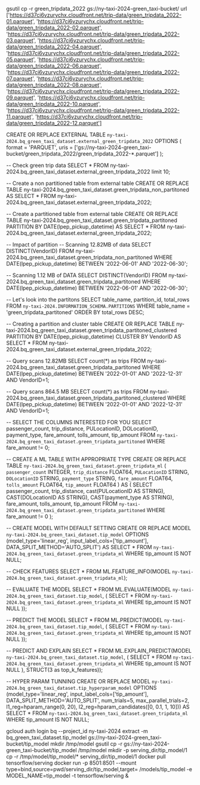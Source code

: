gsutil cp -r green_tripdata_2022 gs://ny-taxi-2024-green_taxi-bucket/
url
['https://d37ci6vzurychx.cloudfront.net/trip-data/green_tripdata_2022-01.parquet', 'https://d37ci6vzurychx.cloudfront.net/trip-data/green_tripdata_2022-02.parquet', 'https://d37ci6vzurychx.cloudfront.net/trip-data/green_tripdata_2022-03.parquet', 'https://d37ci6vzurychx.cloudfront.net/trip-data/green_tripdata_2022-04.parquet', 'https://d37ci6vzurychx.cloudfront.net/trip-data/green_tripdata_2022-05.parquet', 'https://d37ci6vzurychx.cloudfront.net/trip-data/green_tripdata_2022-06.parquet', 'https://d37ci6vzurychx.cloudfront.net/trip-data/green_tripdata_2022-07.parquet', 'https://d37ci6vzurychx.cloudfront.net/trip-data/green_tripdata_2022-08.parquet', 'https://d37ci6vzurychx.cloudfront.net/trip-data/green_tripdata_2022-09.parquet', 'https://d37ci6vzurychx.cloudfront.net/trip-data/green_tripdata_2022-10.parquet', 'https://d37ci6vzurychx.cloudfront.net/trip-data/green_tripdata_2022-11.parquet', 'https://d37ci6vzurychx.cloudfront.net/trip-data/green_tripdata_2022-12.parquet']

CREATE OR REPLACE EXTERNAL TABLE `ny-taxi-2024.bq_green_taxi_dataset.external_green_tripdata_2022`
OPTIONS (
  format = 'PARQUET',
  uris = ['gs://ny-taxi-2024-green_taxi-bucket/green_tripdata_2022/green_tripdata_2022-*.parquet']
);

-- Check green trip data
SELECT * FROM ny-taxi-2024.bq_green_taxi_dataset.external_green_tripdata_2022 limit 10;

-- Create a non partitioned table from external table
CREATE OR REPLACE TABLE ny-taxi-2024.bq_green_taxi_dataset.green_tripdata_non_partitoned AS SELECT * FROM ny-taxi-2024.bq_green_taxi_dataset.external_green_tripdata_2022;

-- Create a partitioned table from external table
CREATE OR REPLACE TABLE ny-taxi-2024.bq_green_taxi_dataset.green_tripdata_partitoned
PARTITION BY
  DATE(lpep_pickup_datetime) AS
SELECT * FROM ny-taxi-2024.bq_green_taxi_dataset.external_green_tripdata_2022;

-- Impact of partition
-- Scanning 12.82MB of data
SELECT DISTINCT(VendorID)
FROM ny-taxi-2024.bq_green_taxi_dataset.green_tripdata_non_partitoned 
WHERE DATE(lpep_pickup_datetime) BETWEEN '2022-06-01' AND '2022-06-30';

-- Scanning 1.12 MB of DATA
SELECT DISTINCT(VendorID)
FROM ny-taxi-2024.bq_green_taxi_dataset.green_tripdata_partitoned
WHERE DATE(lpep_pickup_datetime) BETWEEN '2022-06-01' AND '2022-06-30';

-- Let's look into the partitons
SELECT table_name, partition_id, total_rows
FROM `ny-taxi-2024.INFORMATION_SCHEMA.PARTITIONS`
WHERE table_name = 'green_tripdata_partitoned'
ORDER BY total_rows DESC;


-- Creating a partition and cluster table
CREATE OR REPLACE TABLE ny-taxi-2024.bq_green_taxi_dataset.green_tripdata_partitoned_clustered
PARTITION BY DATE(lpep_pickup_datetime)
CLUSTER BY VendorID AS
SELECT * FROM ny-taxi-2024.bq_green_taxi_dataset.external_green_tripdata_2022;


-- Query scans 12.82MB
SELECT count(*) as trips
FROM ny-taxi-2024.bq_green_taxi_dataset.green_tripdata_partitoned
WHERE DATE(lpep_pickup_datetime) BETWEEN '2022-01-01' AND '2022-12-31'
  AND VendorID=1;

-- Query scans 864.5 MB
SELECT count(*) as trips
FROM ny-taxi-2024.bq_green_taxi_dataset.green_tripdata_partitoned_clustered
WHERE DATE(lpep_pickup_datetime) BETWEEN '2022-01-01' AND '2022-12-31'
  AND VendorID=1;


-- SELECT THE COLUMNS INTERESTED FOR YOU
SELECT passenger_count, trip_distance, PULocationID, DOLocationID, payment_type, fare_amount, tolls_amount, tip_amount
FROM `ny-taxi-2024.bq_green_taxi_dataset.green_tripdata_partitoned` WHERE fare_amount != 0;

-- CREATE A ML TABLE WITH APPROPRIATE TYPE
CREATE OR REPLACE TABLE `ny-taxi-2024.bq_green_taxi_dataset.green_tripdata_ml` (
`passenger_count` INTEGER,
`trip_distance` FLOAT64,
`PULocationID` STRING,
`DOLocationID` STRING,
`payment_type` STRING,
`fare_amount` FLOAT64,
`tolls_amount` FLOAT64,
`tip_amount` FLOAT64
) AS (
SELECT passenger_count, trip_distance, cast(PULocationID AS STRING), CAST(DOLocationID AS STRING),
CAST(payment_type AS STRING), fare_amount, tolls_amount, tip_amount
FROM `ny-taxi-2024.bq_green_taxi_dataset.green_tripdata_partitoned` WHERE fare_amount != 0
);


-- CREATE MODEL WITH DEFAULT SETTING
CREATE OR REPLACE MODEL `ny-taxi-2024.bq_green_taxi_dataset.tip_model`
OPTIONS
(model_type='linear_reg',
input_label_cols=['tip_amount'],
DATA_SPLIT_METHOD='AUTO_SPLIT') AS
SELECT
*
FROM
`ny-taxi-2024.bq_green_taxi_dataset.green_tripdata_ml`
WHERE
tip_amount IS NOT NULL;

-- CHECK FEATURES
SELECT * FROM ML.FEATURE_INFO(MODEL `ny-taxi-2024.bq_green_taxi_dataset.green_tripdata_ml`);

-- EVALUATE THE MODEL
SELECT
*
FROM
ML.EVALUATE(MODEL `ny-taxi-2024.bq_green_taxi_dataset.tip_model`,
(
SELECT
*
FROM
`ny-taxi-2024.bq_green_taxi_dataset.green_tripdata_ml`
WHERE
tip_amount IS NOT NULL
));


-- PREDICT THE MODEL
SELECT
*
FROM
ML.PREDICT(MODEL `ny-taxi-2024.bq_green_taxi_dataset.tip_model`,
(
SELECT
*
FROM
`ny-taxi-2024.bq_green_taxi_dataset.green_tripdata_ml`
WHERE
tip_amount IS NOT NULL
));


-- PREDICT AND EXPLAIN
SELECT
*
FROM
ML.EXPLAIN_PREDICT(MODEL `ny-taxi-2024.bq_green_taxi_dataset.tip_model`,
(
SELECT
*
FROM
`ny-taxi-2024.bq_green_taxi_dataset.green_tripdata_ml`
WHERE
tip_amount IS NOT NULL
), STRUCT(3 as top_k_features));


-- HYPER PARAM TUNNING
CREATE OR REPLACE MODEL `ny-taxi-2024.bq_green_taxi_dataset.tip_hyperparam_model`
OPTIONS
(model_type='linear_reg',
input_label_cols=['tip_amount'],
DATA_SPLIT_METHOD='AUTO_SPLIT',
num_trials=5,
max_parallel_trials=2,
l1_reg=hparam_range(0, 20),
l2_reg=hparam_candidates([0, 0.1, 1, 10])) AS
SELECT
*
FROM
`ny-taxi-2024.bq_green_taxi_dataset.green_tripdata_ml`
WHERE
tip_amount IS NOT NULL;


gcloud auth login
bq --project_id ny-taxi-2024 extract -m bq_green_taxi_dataset.tip_model gs://ny-taxi-2024-green_taxi-bucket/tip_model
mkdir /tmp/model
gsutil cp -r gs://ny-taxi-2024-green_taxi-bucket/tip_model /tmp/model
mkdir -p serving_dir/tip_model/1
cp -r /tmp/model/tip_model/* serving_dir/tip_model/1
docker pull tensorflow/serving
docker run -p 8501:8501 --mount type=bind,source=pwd/serving_dir/tip_model,target= /models/tip_model -e MODEL_NAME=tip_model -t tensorflow/serving &